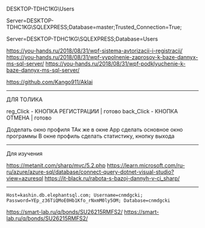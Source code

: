 ﻿DESKTOP-TDHC1KG\Users

Server=DESKTOP-TDHC1KG\SQLEXPRESS;Database=master;Trusted_Connection=True;

Server=DESKTOP-TDHC1KG\SQLEXPRESS;Database=Users


https://you-hands.ru/2018/08/31/wpf-sistema-avtorizacii-i-registracii/
https://you-hands.ru/2018/08/31/wpf-vypolnenie-zaprosov-k-baze-dannyx-ms-sql-server/
https://you-hands.ru/2018/08/31/wpf-podklyuchenie-k-baze-dannyx-ms-sql-server/

https://github.com/Kango911/Aklai

-----------------------------------------------------------------------------------------------------------------------------------------------------------------------------------

ДЛЯ ТОЛИКА

reg_Click - КНОПКА РЕГИСТРАЦИИ | готово
back_Click - КНОПКА ОТМЕНА | готово

Доделать окно профиля 
ТАк же в окне App сделать основное окно программы 
В окне профиль сделать статистику, кнопку выхода



-----------------------------------------------------------------------------------------------------------------------------------------------------------------------------------
Для изучения 

https://metanit.com/sharp/mvc/5.2.php
https://learn.microsoft.com/ru-ru/azure/azure-sql/database/connect-query-dotnet-visual-studio?view=azuresql
https://it-black.ru/rabota-s-bazoj-dannyh-v-ci_sharp/

-----------------------------------------------------------------------------------------------------------------------------------------------------------------------------------

`Host=kashin.db.elephantsql.com; Username=cnmdgcki; Password=YEp_z36TiQMoE0Hb1Kfo_rNxmM0ly5OM; Database=cnmdgcki`

https://smart-lab.ru/q/bonds/SU26215RMFS2/
https://smart-lab.ru/q/bonds/SU26215RMFS2/
